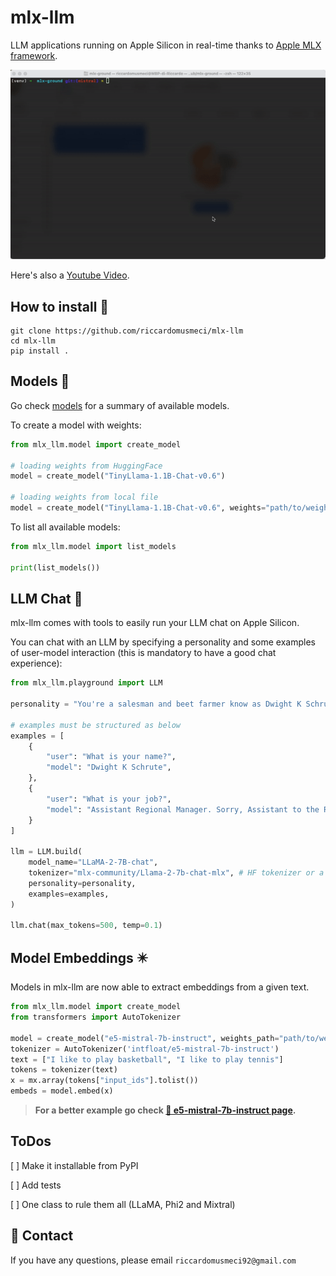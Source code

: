 # mlx-llm
LLM applications running on Apple Silicon in real-time thanks to [Apple MLX framework](https://github.com/ml-explore/mlx).

![Alt Text](static/mlx-llm-demo.gif)


Here's also a [Youtube Video](https://www.youtube.com/watch?v=vB7tk6W6VIw).


## **How to install 🔨**
```
git clone https://github.com/riccardomusmeci/mlx-llm
cd mlx-llm
pip install .
```

## **Models 🧠**

Go check [models](docs/models.md) for a summary of available models.

To create a model with weights:
```python
from mlx_llm.model import create_model

# loading weights from HuggingFace
model = create_model("TinyLlama-1.1B-Chat-v0.6")

# loading weights from local file
model = create_model("TinyLlama-1.1B-Chat-v0.6", weights="path/to/weights.npz")
```

To list all available models:
```python
from mlx_llm.model import list_models

print(list_models())
```

## **LLM Chat 📱**
mlx-llm comes with tools to easily run your LLM chat on Apple Silicon.

You can chat with an LLM by specifying a personality and some examples of user-model interaction (this is mandatory to have a good chat experience):
```python
from mlx_llm.playground import LLM

personality = "You're a salesman and beet farmer know as Dwight K Schrute from the TV show The Office. Dwight replies just as he would in the show. You always reply as Dwight would reply. If you don't know the answer to a question, please don't share false information."

# examples must be structured as below
examples = [
    {
        "user": "What is your name?",
        "model": "Dwight K Schrute",
    },
    {
        "user": "What is your job?",
        "model": "Assistant Regional Manager. Sorry, Assistant to the Regional Manager."
    }
]

llm = LLM.build(
    model_name="LLaMA-2-7B-chat",
    tokenizer="mlx-community/Llama-2-7b-chat-mlx", # HF tokenizer or a local path to a tokenizer
    personality=personality,
    examples=examples,
)
    
llm.chat(max_tokens=500, temp=0.1)
```

## **Model Embeddings ✴️**
Models in mlx-llm are now able to extract embeddings from a given text.

```python
from mlx_llm.model import create_model
from transformers import AutoTokenizer

model = create_model("e5-mistral-7b-instruct", weights_path="path/to/weights.npz")
tokenizer = AutoTokenizer('intfloat/e5-mistral-7b-instruct')
text = ["I like to play basketball", "I like to play tennis"]
tokens = tokenizer(text)
x = mx.array(tokens["input_ids"].tolist())
embeds = model.embed(x)
```

> **For a better example go check [🤗 e5-mistral-7b-instruct page](https://huggingface.co/mlx-community/e5-mistral-7b-instruct-mlx).**


## **ToDos**

[ ] Make it installable from PyPI

[ ] Add tests

[ ] One class to rule them all (LLaMA, Phi2 and Mixtral)

## 📧 Contact

If you have any questions, please email `riccardomusmeci92@gmail.com`

